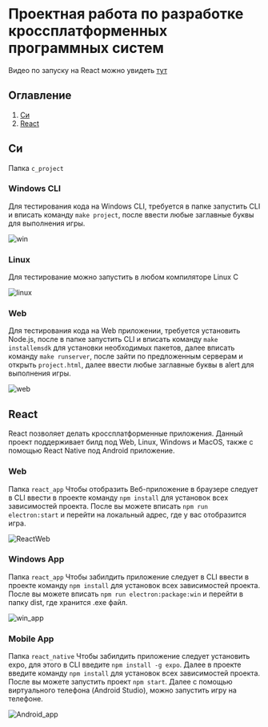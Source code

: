 ﻿# Проектная работа по разработке кроссплатформенных программных систем
 Видео по запуску на React можно увидеть [тут](https://youtu.be/mae2xPlVDa8)
## Оглавление
1. [Си](#Си)
2. [React](#React)

## Си
Папка `c_project`
### Windows CLI
Для тестирования кода на Windows CLI, требуется в папке запустить CLI и вписать команду `make project`, после ввести любые заглавные буквы для выполнения игры.

![win](https://user-images.githubusercontent.com/74838417/197536961-e5f08ecd-e767-411f-bf72-c3a8143975f3.png)



### Linux
Для тестирование можно запустить в любом компиляторе Linux C

![linux](https://user-images.githubusercontent.com/74838417/197536989-bfa83cbe-594e-44bb-bc6b-f618b1991fa2.png)



### Web
Для тестирования кода на Web приложении, требуется установить Node.js, после в папке запустить CLI и вписать команду `make installemsdk` для установки необходимых пакетов, далее вписать команду `make runserver`, после зайти по предложенным серверам и открыть `project.html`, далее ввести любые заглавные буквы в alert для выполнения игры.

![web](https://user-images.githubusercontent.com/74838417/197537006-5b436ddf-f12c-4c0a-bb50-06b2c33f45d7.png)

## React
React позволяет делать кроссплатформенные приложения. Данный проект поддерживает билд под Web, Linux, Windows и MacOS, также с помощью React Native под Android приложение.
### Web
Папка `react_app`
Чтобы отобразить Веб-приложение в браузере следует в CLI ввести в проекте команду `npm install` для установок всех зависимостей проекта. После вы можете вписать `npm run electron:start` и перейти на локальный адрес, где у вас отобразится игра.

![ReactWeb](https://user-images.githubusercontent.com/74838417/197547350-9dbc2339-d324-4301-ab46-a29354d6e517.png)


### Windows App
Папка `react_app`
Чтобы забилдить приложение следует в CLI ввести в проекте команду `npm install` для установок всех зависимостей проекта. После вы можете вписать `npm run electron:package:win` и перейти в папку dist, где хранится .exe файл.

![win_app](https://user-images.githubusercontent.com/74838417/197540277-f7071fdd-0d7a-4f40-ab4e-5b43fc98b13c.png)

### Mobile App
Папка `react_native`
Чтобы забилдить приложение следует установить expo, для этого в CLI введите `npm install -g expo`. Далее в проекте введите команду `npm install` для установок всех зависимостей проекта. После вы можете запустить проект `npm start`. Далее с помощью виртуального телефона (Android Studio), можно запустить игру на телефоне.

![Android_app](https://user-images.githubusercontent.com/74838417/197540403-16b0afdb-6cbb-4aab-88a1-68b3045910a5.jpg)

